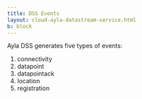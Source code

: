 ```yaml
---
title: DSS Events
layout: cloud-ayla-datastream-service.html
b: block
---
```


Ayla DSS generates five types of events:

1. connectivity
1. datapoint
1. datapointack
1. location
1. registration
